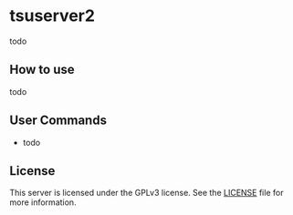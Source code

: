 # tsuserver2

todo


## How to use

todo

## User Commands

* todo


## License

This server is licensed under the GPLv3 license. See the
[LICENSE](LICENSE.md) file for more information.
